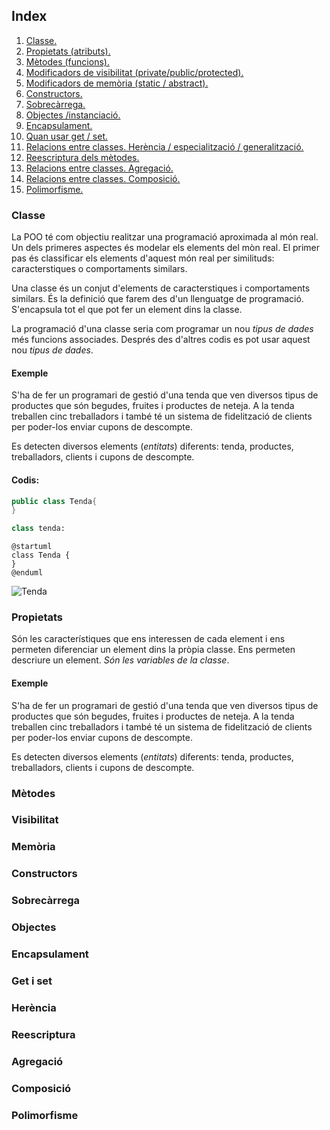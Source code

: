 ## Index
1. [Classe.](#classe)
2. [Propietats (atributs).](#propietats)
3. [Mètodes (funcions).](#m%C3%A8todes)
4. [Modificadors de visibilitat (private/public/protected).](#visibilitat)
5. [Modificadors de memòria (static / abstract).](#mem%C3%B2ria)
6. [Constructors.](#constructors)
7. [Sobrecàrrega.](#sobrec%C3%A0rrega) 
8. [Objectes /instanciació.](#objectes)
9. [Encapsulament.](#encapsulament)
10. [Quan usar get / set.](#get-i-set)
11. [Relacions entre classes. Herència / especialització / generalització.](#her%C3%A8ncia)
12. [Reescriptura dels mètodes.](#reescriptura)
13. [Relacions entre classes. Agregació.](#agregaci%C3%B3)
14. [Relacions entre classes. Composició.](#composici%C3%B3)
15. [Polimorfisme.](#polimorfisme)

### Classe

La POO té com objectiu realitzar una programació aproximada al món real. Un dels primeres aspectes és modelar els elements del mòn real. El primer pas és classificar els elements d'aquest món real per similituds: caracterstiques o comportaments similars.

Una classe és un conjut d'elements de caracterstiques i comportaments similars. És la definició que farem des d'un llenguatge de programació. S'encapsula tot el que pot fer un element dins la classe.

La programació d'una classe seria com programar un nou *tipus de dades* més funcions associades. Després des d'altres codis es pot usar aquest nou *tipus de dades*.

#### Exemple 

S'ha de fer un programari de gestió d'una tenda que ven diversos tipus de productes que són begudes, fruites i productes de neteja. A la tenda treballen cinc treballadors i també té un sistema de fidelització de clients per poder-los enviar cupons de descompte.

Es detecten diversos elements (*entitats*) diferents: tenda, productes, treballadors, clients i cupons de descompte.

#### Codis:

```java
public class Tenda{
}
```

```python
class tenda:
```
```plantUML
@startuml
class Tenda {
}
@enduml
```
![Tenda](tenda.png)

### Propietats

Són les característiques que ens interessen de cada element i ens permeten diferenciar un element dins la pròpia classe. Ens permeten descriure un element. *Són les variables de la classe*.

#### Exemple 

S'ha de fer un programari de gestió d'una tenda que ven diversos tipus de productes que són begudes, fruites i productes de neteja. A la tenda treballen cinc treballadors i també té un sistema de fidelització de clients per poder-los enviar cupons de descompte.

Es detecten diversos elements (*entitats*) diferents: tenda, productes, treballadors, clients i cupons de descompte.

### Mètodes
### Visibilitat
### Memòria
### Constructors
### Sobrecàrrega
### Objectes
### Encapsulament
### Get i set
### Herència
### Reescriptura
### Agregació
### Composició
### Polimorfisme


